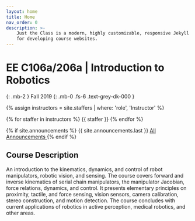 ```yaml
---
layout: home
title: Home
nav_order: 0
description: >-
    Just the Class is a modern, highly customizable, responsive Jekyll theme
    for developing course websites.
---
```


# EE C106a/206a | Introduction to Robotics
{: .mb-2 }
Fall 2019
{: .mb-0 .fs-6 .text-grey-dk-000 }

{% assign instructors = site.staffers | where: 'role', 'Instructor' %}
<div class="role">
  {% for staffer in instructors %}
  {{ staffer }}
  {% endfor %}
</div>

{% if site.announcements %}
{{ site.announcements.last }}
<a href="{{ site.baseurl }}/announcements" class="btn btn-outline fs-3">
  All Announcements
</a>
{% endif %}

## Course Description

An introduction to the kinematics, dynamics, and control of robot manipulators, robotic vision, and sensing. The course covers forward and inverse kinematics of serial chain manipulators, the manipulator Jacobian, force relations, dynamics, and control. It presents elementary principles on proximity, tactile, and force sensing, vision sensors, camera calibration, stereo construction, and motion detection. The course concludes with current applications of robotics in active perception, medical robotics, and other areas.
